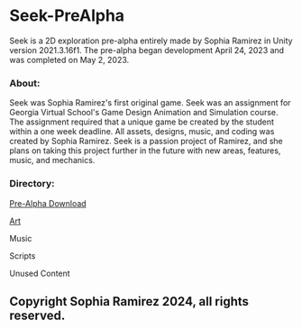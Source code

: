 # Seek-PreAlpha
Seek is a 2D exploration pre-alpha entirely made by Sophia Ramirez in Unity version 2021.3.16f1. The pre-alpha began development April 24, 2023 and was completed on May 2, 2023.

### About:

Seek was Sophia Ramirez's first original game. Seek was an assignment for Georgia Virtual School's Game Design Animation and Simulation course. The assignment required that a unique game be created by the student within a one week deadline. All assets, designs, music, and coding was created by Sophia Ramirez. Seek is a passion project of Ramirez, and she plans on taking this project further in the future with new areas, features, music, and mechanics.

### Directory:

[Pre-Alpha Download](https://github.com/mooni121/Seek-PreAlpha/blob/main/Seek-Demo-Download.md)

[Art](https://github.com/mooni121/Seek-PreAlpha/blob/main/Art.md)

Music

Scripts

Unused Content



## Copyright Sophia Ramirez 2024, all rights reserved.
